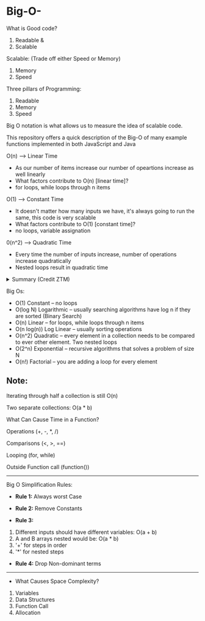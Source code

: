 # Big-O-

What is Good code?

1. Readable &
2. Scalable

Scalable: (Trade off either Speed or Memory)
1. Memory  
2. Speed

Three pillars of Programming:
1. Readable
2. Memory
3. Speed


Big O notation is what allows us to measure the idea of scalable code.

This repository offers a quick description of the Big-O of many example functions implemented in both JavaScript and Java

O(n) --> Linear Time 

* As our number of items increase our number of opeartions increase as well linearly
* What factors contribute to O(n) [linear time]? 
* for loops, while loops through n items

O(1) --> Constant Time 

* It doesn't matter how many inputs we have, it's always going to run the same, this code is very scalable
* What factors contribute to O(1) [constant time]?
* no loops, variable assignation

0(n^2) --> Quadratic Time

* Every time the number of inputs increase, number of operations increase quadratically
* Nested loops result in quadratic time

<details>
<summary>Summary (Credit ZTM)</summary>
</details>

Big Os:

* O(1) Constant – no loops
* O(log N) Logarithmic – usually searching algorithms have log n if they are sorted (Binary Search)
* O(n) Linear – for loops, while loops through n items
* O(n log(n)) Log Linear – usually sorting operations
* O(n^2) Quadratic – every element in a collection needs to be compared to ever other element. Two
nested loops
* O(2^n) Exponential – recursive algorithms that solves a problem of size N
* O(n!) Factorial – you are adding a loop for every element

Note:
----
Iterating through half a collection is still O(n)

Two separate collections: O(a * b)

What Can Cause Time in a Function?

Operations (+, -, *, /)

Comparisons (<, >, ==)

Looping (for, while)

Outside Function call (function())

---

Big O Simplification Rules:

* <b>Rule 1:</b> Always worst Case

* <b>Rule 2:</b> Remove Constants

* <b>Rule 3:</b>
1. Different inputs should have different variables: O(a + b)
2. A and B arrays nested would be: O(a * b)
3. '+' for steps in order
4. '*' for nested steps

* <b>Rule 4:</b> Drop Non-dominant terms

---

* What Causes Space Complexity?
1. Variables
2. Data Structures
3. Function Call
4. Allocation
